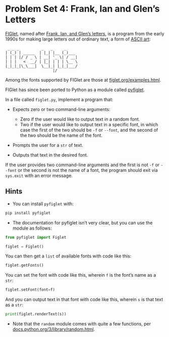 # Problem Set 4: Frank, Ian and Glen’s Letters

[FIGlet](https://en.wikipedia.org/wiki/FIGlet), named after [Frank, Ian, and Glen’s letters](http://www.figlet.org/faq.html), is a program from the early 1990s for making large letters out of ordinary text, a form of [ASCII art](https://en.wikipedia.org/wiki/ASCII_art):

```ascii
 _ _ _          _   _     _
| (_) | _____  | |_| |__ (_)___
| | | |/ / _ \ | __| '_ \| / __|
| | |   <  __/ | |_| | | | \__ \
|_|_|_|\_\___|  \__|_| |_|_|___/
                     |/   
```

Among the fonts supported by FIGlet are those at [figlet.org/examples.html](http://www.figlet.org/examples.html).

FIGlet has since been ported to Python as a module called [pyfiglet](https://pypi.org/project/pyfiglet/0.7/).

In a file called `figlet.py`, implement a program that:

- Expects zero or two command-line arguments:
  - Zero if the user would like to output text in a random font.
  - Two if the user would like to output text in a specific font, in which case the first of the two should be `-f` or `--font`, and the second of the two should be the name of the font.

- Prompts the user for a `str` of text.

- Outputs that text in the desired font.

If the user provides two command-line arguments and the first is not `-f` or `--font` or the second is not the name of a font, the program should exit via `sys.exit` with an error message.

## Hints

- You can install `pyfiglet` with:

```bash
pip install pyfiglet
```

- The documentation for pyfiglet isn’t very clear, but you can use the module as follows:

```python
from pyfiglet import Figlet

figlet = Figlet()
```

You can then get a `list` of available fonts with code like this:

```python
figlet.getFonts()
```

You can set the font with code like this, wherein `f` is the font’s name as a `str`:

```python
figlet.setFont(font=f)
```

And you can output text in that font with code like this, wherein `s` is that text as a `str`:

```python
print(figlet.renderText(s))
```

- Note that the `random` module comes with quite a few functions, per [docs.python.org/3/library/random.html](https://docs.python.org/3/library/random.html).
